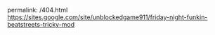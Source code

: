 permalink: /404.html
https://sites.google.com/site/unblockedgame911/friday-night-funkin-beatstreets-tricky-mod
